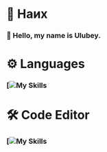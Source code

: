   # 📌 Наих
### 👋 Hello, my name is **Ulubey.**
# ⚙️ Languages
###  [![My Skills](https://skillicons.dev/icons?i=python,c,lua,html,rust)
# 🛠️ Code Editor
###  [![My Skills](https://skillicons.dev/icons?i=vscode)

